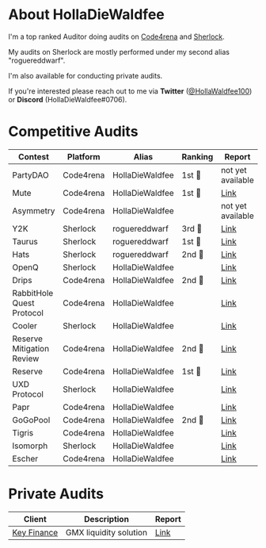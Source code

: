 # About HollaDieWaldfee
I'm a top ranked Auditor doing audits on [Code4rena](https://code4rena.com/) and [Sherlock](https://www.sherlock.xyz/).  

My audits on Sherlock are mostly performed under my second alias "roguereddwarf".  

I'm also available for conducting private audits.  

If you're interested please reach out to me via **Twitter** ([@HollaWaldfee100](https://twitter.com/HollaWaldfee100)) or **Discord** (HollaDieWaldfee#0706).  

# Competitive Audits
| Contest                    | Platform  | Alias           | Ranking | Report                                                                    |
| -------------------------  | --------- | --------------- | ------- | ------------------------------------------------------------------------- |
| PartyDAO                               | Code4rena | HollaDieWaldfee | 1st 🥇   | not yet available                                                         |
| Mute                                   | Code4rena | HollaDieWaldfee | 1st 🥇   | [Link](https://code4rena.com/reports/2023-03-mute)                        |
| Asymmetry                              | Code4rena | HollaDieWaldfee |         | not yet available                                                         |
| Y2K                                    | Sherlock  | roguereddwarf   | 3rd 🥉   | [Link](https://github.com/sherlock-audit/2023-03-Y2K-judging/issues)      |
| Taurus                                 | Sherlock  | roguereddwarf   | 1st 🥇   | [Link](https://github.com/sherlock-audit/2023-03-taurus-judging/issues)   |
| Hats                                   | Sherlock  | roguereddwarf   | 2nd 🥈   | [Link](https://github.com/sherlock-audit/2023-02-hats-judging/issues)     |
| OpenQ                                  | Sherlock  | HollaDieWaldfee |         | [Link](https://github.com/sherlock-audit/2023-02-openq-judging/issues)    |
| Drips                                  | Code4rena | HollaDieWaldfee | 2nd 🥈   | [Link](https://code4rena.com/reports/2023-01-drips)                       |
| RabbitHole Quest Protocol              | Code4rena | HollaDieWaldfee |         | [Link](https://code4rena.com/reports/2023-01-rabbithole/)                 |
| Cooler                                 | Sherlock  | HollaDieWaldfee |         | [Link](https://github.com/sherlock-audit/2023-01-cooler-judging/issues)   |
| Reserve Mitigation Review              | Code4rena | HollaDieWaldfee | 2nd 🥈   | [Link](https://code4rena.com/reports/2023-01-reserve/)                    |
| Reserve                                | Code4rena | HollaDieWaldfee | 1st 🥇   | [Link](https://code4rena.com/reports/2023-01-reserve/)                    |
| UXD Protocol                           | Sherlock  | HollaDieWaldfee |         | [Link](https://github.com/sherlock-audit/2023-01-uxd-judging/issues)      |
| Papr                                   | Code4rena | HollaDieWaldfee |         | [Link](https://code4rena.com/reports/2022-12-backed)                      |
| GoGoPool                               | Code4rena | HollaDieWaldfee | 2nd 🥈   | [Link](https://code4rena.com/reports/2022-12-gogopool/)                   |
| Tigris                                 | Code4rena | HollaDieWaldfee |         | [Link](https://code4rena.com/reports/2022-12-tigris/)                     |
| Isomorph                               | Sherlock  | HollaDieWaldfee |         | [Link](https://github.com/sherlock-audit/2022-11-isomorph-judging/issues) |
| Escher                                 | Code4rena | HollaDieWaldfee |         | [Link](https://code4rena.com/reports/2022-12-escher/)                     |


# Private Audits
| Client                                        | Description            | Report                                                                                                             |
| --------------------------------------------- | ---------------------- | ------------------------------------------------------------------------------------------------------------------ |
| [Key Finance](https://twitter.com/gmxkey_com) | GMX liquidity solution | [Link](https://github.com/KeyFinanceTeam/key-finance-contracts/blob/main/audit/Key%20Finance%20Audit%20Report.pdf) |